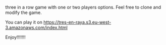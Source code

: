 three in a row game with one or two players options.
Feel free to clone and modify the game.

You can play it on https://tres-en-raya.s3.eu-west-3.amazonaws.com/index.html

Enjoy!!!!!!!
